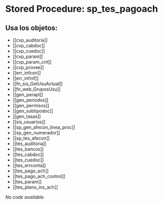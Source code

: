 # Stored Procedure: sp_tes_pagoach

## Usa los objetos:
- [[cxp_auditoria]]
- [[cxp_cabdoc]]
- [[cxp_cuedoc]]
- [[cxp_param]]
- [[cxp_param_cnt]]
- [[cxp_provee]]
- [[err_infcon]]
- [[err_infnif]]
- [[fn_sis_GetUsuActual]]
- [[fn_web_GruposUsu]]
- [[gen_perapl]]
- [[gen_periodos]]
- [[gen_permisos]]
- [[gen_subtipodoc]]
- [[gen_tasas]]
- [[sis_usuarios]]
- [[sp_gen_afecon_linea_proc]]
- [[sp_gen_numerador]]
- [[sp_tes_afecon]]
- [[tes_auditoria]]
- [[tes_bancos]]
- [[tes_cabdoc]]
- [[tes_cuedoc]]
- [[tes_errconta]]
- [[tes_pago_ach]]
- [[tes_pago_ach_control]]
- [[tes_param]]
- [[tes_plano_ins_ach]]

*No code available.*
